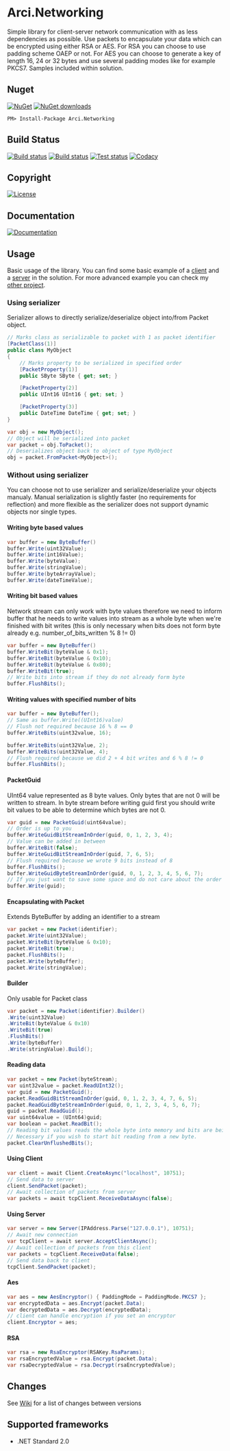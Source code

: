 # Arci.Networking
Simple library for client-server network communication with as less dependencies as possible. Use packets to encapsulate your data which can be encrypted using either RSA or AES. For RSA you can choose to use padding scheme OAEP or not. For AES you can choose to generate a key of length 16, 24 or 32 bytes and use several padding modes like for example PKCS7. Samples included within solution.

## Nuget
[![NuGet](https://img.shields.io/nuget/v/Arci.Networking.svg?logo=nuget&style=flat-square)](https://www.nuget.org/packages/Arci.Networking)
[![NuGet downloads](https://img.shields.io/nuget/dt/Arci.Networking.svg?logo=nuget&style=flat-square)](https://www.nuget.org/packages/Arci.Networking)

	PM> Install-Package Arci.Networking
  
## Build Status
[![Build status](https://img.shields.io/travis/com/Arcidev/Arci.Networking.svg?logo=travis&style=flat-square)](https://travis-ci.com/Arcidev/Arci.Networking)
[![Build status](https://img.shields.io/appveyor/ci/Arcidev/arci-networking.svg?logo=appveyor&style=flat-square)](https://ci.appveyor.com/project/Arcidev/arci-networking)
[![Test status](https://img.shields.io/appveyor/tests/Arcidev/arci-networking.svg?logo=appveyor&style=flat-square)](https://ci.appveyor.com/project/Arcidev/arci-networking/build/tests)
[![Codacy](https://img.shields.io/codacy/grade/c6385a8834494ebcb0c53a5d4026f033.svg?logo=codacy&style=flat-square)](https://www.codacy.com/app/Arcidev/Arci.Networking?utm_source=github.com&amp;utm_medium=referral&amp;utm_content=Arcidev/Arci.Networking&amp;utm_campaign=Badge_Grade)

## Copyright
[![License](https://img.shields.io/github/license/Arcidev/Arci.Networking.svg?style=flat-square)](LICENSE.md)

## Documentation
[![Documentation](https://img.shields.io/badge/code-documented-brightgreen.svg?style=flat-square)](https://codedocs.xyz/Arcidev/Arci.Networking/)

## Usage
Basic usage of the library. You can find some basic example of a [client](https://github.com/Arcidev/Arci.Networking/tree/master/ClientSample) and a [server](https://github.com/Arcidev/Arci.Networking/tree/master/ServerSample) in the solution. For more advanced example you can check my [other project](https://github.com/Arcidev/Card-Game).

### Using serializer
Serializer allows to directly serialize/deserialize object into/from Packet object.
```csharp
// Marks class as serializable to packet with 1 as packet identifier
[PacketClass(1)]
public class MyObject
{
    // Marks property to be serialized in specified order
    [PacketProperty(1)]
    public SByte SByte { get; set; }

    [PacketProperty(2)]
    public UInt16 UInt16 { get; set; }

    [PacketProperty(3)]
    public DateTime DateTime { get; set; }
}

var obj = new MyObject();
// Object will be serialized into packet
var packet = obj.ToPacket();
// Deserializes object back to object of type MyObject
obj = packet.FromPacket<MyObject>();
```

### Without using serializer
You can choose not to use serializer and serialize/deserialize your objects manualy. Manual serialization is slightly faster (no requirements for reflection) and more flexible as the serializer does not support dynamic objects nor single types.

#### Writing byte based values

```csharp
var buffer = new ByteBuffer()
buffer.Write(uint32Value);
buffer.Write(int16Value);
buffer.Write(byteValue);
buffer.Write(stringValue);
buffer.Write(byteArrayValue);
buffer.Write(dateTimeValue);
```

#### Writing bit based values
Network stream can only work with byte values therefore we need to inform buffer that he needs to write values into stream as a whole byte when we're finished with bit writes (this is only necessary when bits does not form byte already e.g. number_of_bits_written % 8 != 0)
```csharp
var buffer = new ByteBuffer()
buffer.WriteBit(byteValue & 0x1);
buffer.WriteBit(byteValue & 0x10);
buffer.WriteBit(byteValue & 0x80);
buffer.WriteBit(true);
// Write bits into stream if they do not already form byte
buffer.FlushBits();
```

#### Writing values with specified number of bits

```csharp
var buffer = new ByteBuffer();
// Same as buffer.Write((UInt16)value)
// Flush not required because 16 % 8 == 0
buffer.WriteBits(uint32value, 16);

buffer.WriteBits(uint32Value, 2);
buffer.WriteBits(uint32Value, 4);
// Flush required because we did 2 + 4 bit writes and 6 % 8 != 0
buffer.FlushBits();
```

#### PacketGuid
UInt64 value represented as 8 byte values. Only bytes that are not 0 will be written to stream. In byte stream before writing guid first you should write bit values to be able to determine which bytes are not 0.
```csharp
var guid = new PacketGuid(uint64value);
// Order is up to you
buffer.WriteGuidBitStreamInOrder(guid, 0, 1, 2, 3, 4);
// Value can be added in between
buffer.WriteBit(false);
buffer.WriteGuidBitStreamInOrder(guid, 7, 6, 5);
// Flush required because we wrote 9 bits instead of 8
buffer.FlushBits();
buffer.WriteGuidByteStreamInOrder(guid, 0, 1, 2, 3, 4, 5, 6, 7);
// If you just want to save some space and do not care about the order
buffer.Write(guid);
```

#### Encapsulating with Packet

Extends ByteBuffer by adding an identifier to a stream
```csharp
var packet = new Packet(identifier);
packet.Write(uint32Value);
packet.WriteBit(byteValue & 0x10);
packet.WriteBit(true);
packet.FlushBits();
packet.Write(byteBuffer);
packet.Write(stringValue);
```

#### Builder
Only usable for Packet class
```csharp
var packet = new Packet(identifier).Builder()
.Write(uint32Value)
.WriteBit(byteValue & 0x10)
.WriteBit(true)
.FlushBits()
.Write(byteBuffer)
.Write(stringValue).Build();
```

#### Reading data

```csharp
var packet = new Packet(byteStream);
var uint32value = packet.ReadUInt32();
var guid = new PacketGuid();
packet.ReadGuidBitStreamInOrder(guid, 0, 1, 2, 3, 4, 7, 6, 5);
packet.ReadGuidByteStreamInOrder(guid, 0, 1, 2, 3, 4, 5, 6, 7);
guid = packet.ReadGuid();
var uint64value = (UInt64)guid;
var boolean = packet.ReadBit();
// Reading bit values reads the whole byte into memory and bits are being read from there.
// Necessary if you wish to start bit reading from a new byte.
packet.ClearUnflushedBits();
```

#### Using Client

```csharp
var client = await Client.CreateAsync("localhost", 10751);
// Send data to server
client.SendPacket(packet);
// Await collection of packets from server
var packets = await tcpClient.ReceiveDataAsync(false);
```

#### Using Server

```csharp
var server = new Server(IPAddress.Parse("127.0.0.1"), 10751);
// Await new connection
var tcpClient = await server.AcceptClientAsync();
// Await collection of packets from this client
var packets = tcpClient.ReceiveData(false);
// Send data back to client
tcpClient.SendPacket(packet); 
```

#### Aes

```csharp
var aes = new AesEncryptor() { PaddingMode = PaddingMode.PKCS7 };
var encryptedData = aes.Encrypt(packet.Data);
var decryptedData = aes.Decrypt(encryptedData);
// client can handle encryption if you set an encryptor
client.Encryptor = aes;
```

#### RSA

```csharp
var rsa = new RsaEncryptor(RSAKey.RsaParams);
var rsaEncryptedValue = rsa.Encrypt(packet.Data);
var rsaDecryptedValue = rsa.Decrypt(rsaEncryptedValue);
```

## Changes
See [Wiki](https://github.com/Arcidev/Arci.Networking/wiki) for a list of changes between versions

## Supported frameworks
- .NET Standard 2.0
